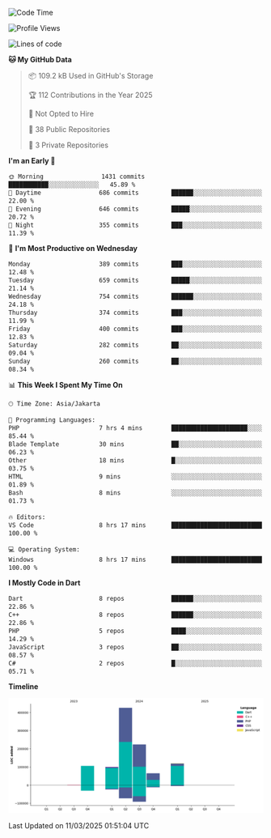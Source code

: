 <!--START_SECTION:waka-->
![Code Time](http://img.shields.io/badge/Code%20Time-407%20hrs%2021%20mins-blue)

![Profile Views](http://img.shields.io/badge/Profile%20Views-4-blue)

![Lines of code](https://img.shields.io/badge/From%20Hello%20World%20I%27ve%20Written-1.0%20million%20lines%20of%20code-blue)

**🐱 My GitHub Data** 

> 📦 109.2 kB Used in GitHub's Storage 
 > 
> 🏆 112 Contributions in the Year 2025
 > 
> 🚫 Not Opted to Hire
 > 
> 📜 38 Public Repositories 
 > 
> 🔑 3 Private Repositories 
 > 
**I'm an Early 🐤** 

```text
🌞 Morning                1431 commits        ███████████░░░░░░░░░░░░░░   45.89 % 
🌆 Daytime                686 commits         ██████░░░░░░░░░░░░░░░░░░░   22.00 % 
🌃 Evening                646 commits         █████░░░░░░░░░░░░░░░░░░░░   20.72 % 
🌙 Night                  355 commits         ███░░░░░░░░░░░░░░░░░░░░░░   11.39 % 
```
📅 **I'm Most Productive on Wednesday** 

```text
Monday                   389 commits         ███░░░░░░░░░░░░░░░░░░░░░░   12.48 % 
Tuesday                  659 commits         █████░░░░░░░░░░░░░░░░░░░░   21.14 % 
Wednesday                754 commits         ██████░░░░░░░░░░░░░░░░░░░   24.18 % 
Thursday                 374 commits         ███░░░░░░░░░░░░░░░░░░░░░░   11.99 % 
Friday                   400 commits         ███░░░░░░░░░░░░░░░░░░░░░░   12.83 % 
Saturday                 282 commits         ██░░░░░░░░░░░░░░░░░░░░░░░   09.04 % 
Sunday                   260 commits         ██░░░░░░░░░░░░░░░░░░░░░░░   08.34 % 
```


📊 **This Week I Spent My Time On** 

```text
🕑︎ Time Zone: Asia/Jakarta

💬 Programming Languages: 
PHP                      7 hrs 4 mins        █████████████████████░░░░   85.44 % 
Blade Template           30 mins             ██░░░░░░░░░░░░░░░░░░░░░░░   06.23 % 
Other                    18 mins             █░░░░░░░░░░░░░░░░░░░░░░░░   03.75 % 
HTML                     9 mins              ░░░░░░░░░░░░░░░░░░░░░░░░░   01.89 % 
Bash                     8 mins              ░░░░░░░░░░░░░░░░░░░░░░░░░   01.73 % 

🔥 Editors: 
VS Code                  8 hrs 17 mins       █████████████████████████   100.00 % 

💻 Operating System: 
Windows                  8 hrs 17 mins       █████████████████████████   100.00 % 
```

**I Mostly Code in Dart** 

```text
Dart                     8 repos             ██████░░░░░░░░░░░░░░░░░░░   22.86 % 
C++                      8 repos             ██████░░░░░░░░░░░░░░░░░░░   22.86 % 
PHP                      5 repos             ████░░░░░░░░░░░░░░░░░░░░░   14.29 % 
JavaScript               3 repos             ██░░░░░░░░░░░░░░░░░░░░░░░   08.57 % 
C#                       2 repos             █░░░░░░░░░░░░░░░░░░░░░░░░   05.71 % 
```



**Timeline**

![Lines of Code chart](https://raw.githubusercontent.com/PradiptaAhmad/PradiptaAhmad/main/assets/bar_graph.png)


 Last Updated on 11/03/2025 01:51:04 UTC
<!--END_SECTION:waka-->

